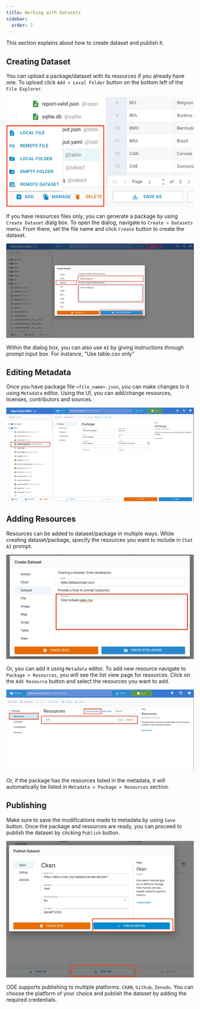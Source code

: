 ```yaml
---
title: Working with Datasets
sidebar:
  order: 7
---
```


This section explains about how to create dataset and publish it.

## Creating Dataset

You can upload a package/dataset with its resources if you already have one. To upload click `Add > Local Folder` button on the bottom left of the `File Explorer`.

![ADD DATASET](./assets/working-with-datasets/datasets-add.png)

If you have resources files only, you can generate a package by using `Create Dataset` dialg box. To open the dialog, navigate to `Create > Datasets` menu. From there, set the file name and click `Create` button to create the dataset.

![CREATE DATASET](./assets/working-with-datasets/datasets-create.png)

Within the dialog box, you can also use `AI` by giving instructions through prompt input box. For instance, "Use table.csv only"

## Editing Metadata

Once you have package file `<file_name>.json`, you can make changes to it using `Metadata` editor. Using the UI, you can add/change resources, licenses, contributors and sources.

![EDIT DATASET](./assets/working-with-datasets/datasets-editor.png)

## Adding Resources

Resources can be added to dataset/package in multiple ways. While creating dataset/package, specify the resources you want to include in `Chat AI` prompt.

![ADD RESOURCE](./assets/working-with-datasets/datasets-resources-ai.png)

Or, you can add it using `Metadata` editor. To add new resource navigate to `Package > Resources`, you will see the list view page for resources. Click on the `Add Resource` button and select the resources you want to add.

![RESOURCE LIST](./assets/working-with-datasets/datasets-resources-listview.png)

Or, if the package has the resources listed in the metadata, it will automatically be listed in `Metadata > Package > Resources` section.

## Publishing

Make sure to save the modifications made to metadata by using `Save` button. Once the package and resources are ready, you can proceed to publish the dataset by clicking `Publish` button.

![PUBLISH DATASET](./assets/working-with-datasets/datasets-publish.png)

ODE supports publishing to multiple platforms: `CKAN`, `Github`, `Zenodo`. You can choose the platform of your choice and publish the dataset by adding the required credentials.

